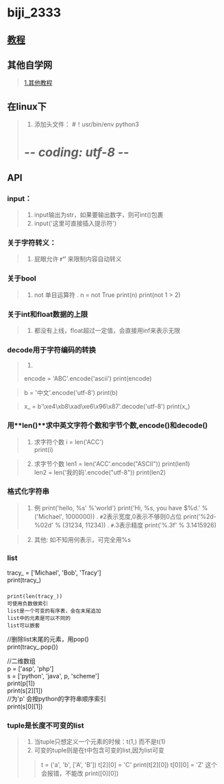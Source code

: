 # biji_2333
## [教程](https://www.jb51.net/books/536708.html#downintro2)
## 其他自学网
>[1.其他教程 ](https://6so.so/t/256285/)

## 在linux下

>1. 添加头文件：
> #！usr/bin/env python3
> # -*- coding: utf-8 -*-

## API

### input：
>1. input输出为str，如果要输出数字，则可int()包裹
>2. input('这里可直接插入提示符')

### 关于字符转义：
>1. 屁眼允许 **r‘’** 来限制内容自动转义

### 关于bool
>1. not 单目运算符
.
    n = not True
    print(n)
    print(not 1 > 2)
  
  
### 关于int和float数据的上限
>1. 都没有上线，float超过一定值，会直接用inf来表示无限

### decode用于字符编码的转换
>1. 
>  encode = 'ABC'.encode('ascii')
>  print(encode)

>  b = '中文'.encode('utf-8')
>  print(b)

>  x_ = b'\xe4\xb8\xad\xe6\x96\x87'.decode('utf-8')
>  print(x_)

### 用**len()**求中英文字符个数和字节个数,**encode()**和**decode()**
>1. 求字符个数
  i = len('ACC')<br>
  print(i)
  
>2. 求字节个数
   len1 = len('ACC'.encode("ASCII"))
   print(len1)<br>
   len2 = len('我的妈'.encode("utf-8"))
   print(len2)    

### 格式化字符串
>1. 例
      print('hello, %s' %'world')
      print('Hi, %s, you have $%d.' % ('Michael', 1000000))
.
       `#`2表示宽度,0表示不够则0占位
      print('%2d-%02d' % (31234, 11234))
.
      `#`.3表示精度
      print('%.3f' % 3.1415926)

>2. 其他: 如不知用何表示，可完全用%s
### list
  tracy_ = ['Michael', 'Bob', 'Tracy']   
  print(tracy_)
###
    print(len(tracy_))
    可使用负数做索引  
    list是一个可变的有序表，会在末尾追加   
    list中的元素是可以不同的  
    list可以嵌套  
>  
   //删除list末尾的元素，用pop()  
   print(tracy_.pop())  

   //二维数组  
  p = ['asp', 'php']  
  s = ['python', 'java', p, 'scheme']  
  print(p[1])  
  print(s[2][1])  
  //为'p' 会按python的字符串顺序索引  
  print(s[0][1])

 ### tuple是长度不可变的list 
>1. 当tuple只想定义一个元素的时候：t(1,) 而不是t(1)
>2. 可变的tuple则是在t中包含可变的list,因为list可变
>>    t = ('a', 'b', ['A', 'B'])
      t[2][0] = 'C'
      print(t[2][0])
      t[0][0] = 'Z'  这个会报错，不能改
      print([0][0])

